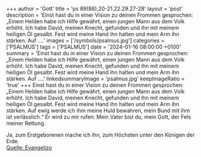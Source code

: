 +++
author = 'Gott'
title = 'ps 89(88),20-21.22.29.27-28'
layout = 'post'
description = 'Einst hast du in einer Vision zu deinen Frommen gesprochen: „Einem Helden habe ich Hilfe gewährt, einen jungen Mann aus dem Volk erhöht. Ich habe David, meinen Knecht, gefunden und ihn mit meinem heiligen Öl gesalbt. Fest wird meine Hand ihn halten und mein Arm ihn stärken.  Auf ....'
images = ['/symbols/psalmus.jpg']
categories = ['PSALMUS']
tags = ['PSALMUS']
date = '2024-01-16 08:00:00 +0100'
summary = 'Einst hast du in einer Vision zu deinen Frommen gesprochen: „Einem Helden habe ich Hilfe gewährt, einen jungen Mann aus dem Volk erhöht. Ich habe David, meinen Knecht, gefunden und ihn mit meinem heiligen Öl gesalbt. Fest wird meine Hand ihn halten und mein Arm ihn stärken.  Auf ....'
linkedsummaryImage = 'psalmus.jpg'
keepImageRatio = 'true'
+++
Einst hast du in einer Vision zu deinen Frommen gesprochen: „Einem Helden habe ich Hilfe gewährt, einen jungen Mann aus dem Volk erhöht.
Ich habe David, meinen Knecht, gefunden und ihn mit meinem heiligen Öl gesalbt.
Fest wird meine Hand ihn halten und mein Arm ihn stärken. 
Auf ewig werde ich ihm meine Huld bewahren, mein Bund mit ihm ist verlässlich.<!--more-->“ 
Er wird zu mir rufen: Mein Vater bist du, mein Gott, der Fels meiner Rettung.

Ja, zum Erstgeborenen mache ich ihn, zum Höchsten unter den Königen der Erde.<br> [Quelle: Evangelizo](https://evangeliumtagfuertag.org/DE/gospel)
